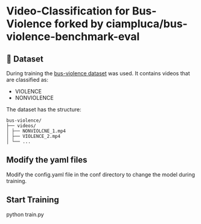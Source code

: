 # Video-Classification for Bus-Violence forked by ciampluca/bus-violence-benchmark-eval

## 📂 Dataset
During training the [bus-violence dataset](https://zenodo.org/records/7044203#.Yxm7hmxBxhE) was used. It contains videos that are classified as:
- VIOLENCE 
- NONVIOLENCE
  
The dataset has the structure:
```
bus-violence/
├── videos/
│ ├── NONVIOLCNE_1.mp4
│ ├── VIOLENCE_2.mp4
│ └── ...
```

## Modify the yaml files

Modify the config.yaml file in the conf directory to change the model during training. 


## Start Training

python train.py
